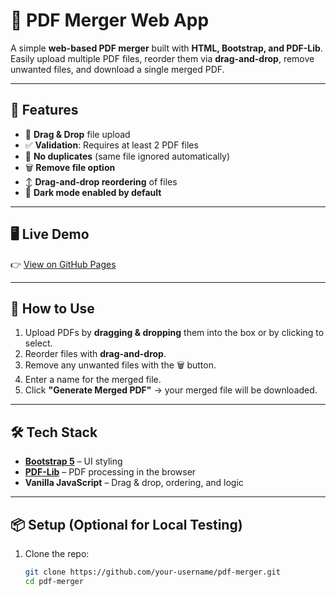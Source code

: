 # 📄 PDF Merger Web App

A simple **web-based PDF merger** built with **HTML, Bootstrap, and PDF-Lib**.  
Easily upload multiple PDF files, reorder them via **drag-and-drop**, remove unwanted files, and download a single merged PDF.

---

## 🚀 Features
- 📂 **Drag & Drop** file upload  
- ✅ **Validation**: Requires at least 2 PDF files  
- 🔄 **No duplicates** (same file ignored automatically)  
- 🗑 **Remove file option**  
- ↕️ **Drag-and-drop reordering** of files  
- 🌙 **Dark mode enabled by default**  

---

## 🖥️ Live Demo
👉 [View on GitHub Pages](https://kaustubhvkhairnar.github.io/WantigoPDFMerger)  

---

## 📌 How to Use
1. Upload PDFs by **dragging & dropping** them into the box or by clicking to select.  
2. Reorder files with **drag-and-drop**.  
3. Remove any unwanted files with the 🗑 button.  
4. Enter a name for the merged file.  
5. Click **"Generate Merged PDF"** → your merged file will be downloaded.  

---

## 🛠️ Tech Stack
- **[Bootstrap 5](https://getbootstrap.com/)** – UI styling  
- **[PDF-Lib](https://pdf-lib.js.org/)** – PDF processing in the browser  
- **Vanilla JavaScript** – Drag & drop, ordering, and logic  

---

## 📦 Setup (Optional for Local Testing)
1. Clone the repo:  
   ```bash
   git clone https://github.com/your-username/pdf-merger.git
   cd pdf-merger

